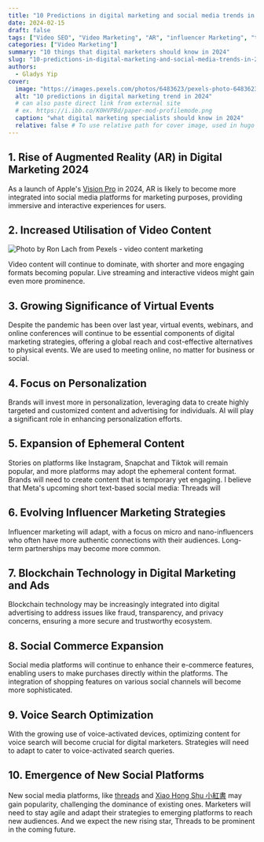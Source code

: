 ```yaml
---
title: "10 Predictions in digital marketing and social media trends in 2024"
date: 2024-02-15
draft: false 
tags: ["Video SEO", "Video Marketing", "AR", "influencer Marketing", "threads", "Xiao Hong Shu"]
categories: ["Video Marketing"]
summary: "10 things that digital marketers should know in 2024"
slug: "10-predictions-in-digital-marketing-and-social-media-trends-in-2024"
authors: 
  - Gladys Yip
cover:
  image: "https://images.pexels.com/photos/6483623/pexels-photo-6483623.jpeg"
  alt: "10 predictions in digital marketing trend in 2024"
  # can also paste direct link from external site
  # ex. https://i.ibb.co/K0HVPBd/paper-mod-profilemode.png
  caption: "what digital marketing specialists should know in 2024"
  relative: false # To use relative path for cover image, used in hugo Page-bundles
---
```


## 1. Rise of Augmented Reality (AR) in Digital Marketing 2024

As a launch of Apple's [Vision Pro](https://www.apple.com/apple-vision-pro/) in 2024, AR is likely to become more integrated into social media platforms for marketing purposes, providing immersive and interactive experiences for users.

## 2. Increased Utilisation of Video Content

![Photo by Ron Lach from Pexels - video content marketing](https://images.pexels.com/photos/8368350/pexels-photo-8368350.jpeg)

Video content will continue to dominate, with shorter and more engaging formats becoming popular. Live streaming and interactive videos might gain even more prominence.

## 3. Growing Significance of Virtual Events

Despite the pandemic has been over last year, virtual events, webinars, and online conferences will continue to be essential components of digital marketing strategies, offering a global reach and cost-effective alternatives to physical events. We are used to meeting online, no matter for business or social.

## 4. Focus on Personalization

Brands will invest more in personalization, leveraging data to create highly targeted and customized content and advertising for individuals. AI will play a significant role in enhancing personalization efforts.

## 5. Expansion of Ephemeral Content
Stories on platforms like Instagram, Snapchat and Tiktok will remain popular, and more platforms may adopt the ephemeral content format. Brands will need to create content that is temporary yet engaging. I believe that Meta's upcoming short text-based social media: Threads will

## 6. Evolving Influencer Marketing Strategies

Influencer marketing will adapt, with a focus on micro and nano-influencers who often have more authentic connections with their audiences. Long-term partnerships may become more common.

## 7. Blockchain Technology in Digital Marketing and Ads

Blockchain technology may be increasingly integrated into digital advertising to address issues like fraud, transparency, and privacy concerns, ensuring a more secure and trustworthy ecosystem.

## 8. Social Commerce Expansion

Social media platforms will continue to enhance their e-commerce features, enabling users to make purchases directly within the platforms. The integration of shopping features on various social channels will become more sophisticated.

## 9. Voice Search Optimization

With the growing use of voice-activated devices, optimizing content for voice search will become crucial for digital marketers. Strategies will need to adapt to cater to voice-activated search queries.

## 10. Emergence of New Social Platforms

New social media platforms, like [threads](https://www.threads.net/) and [Xiao Hong Shu 小紅書](https://www.xiaohongshu.com/explore) may gain popularity, challenging the dominance of existing ones. Marketers will need to stay agile and adapt their strategies to emerging platforms to reach new audiences. And we expect the new rising star, Threads to be prominent in the coming future.